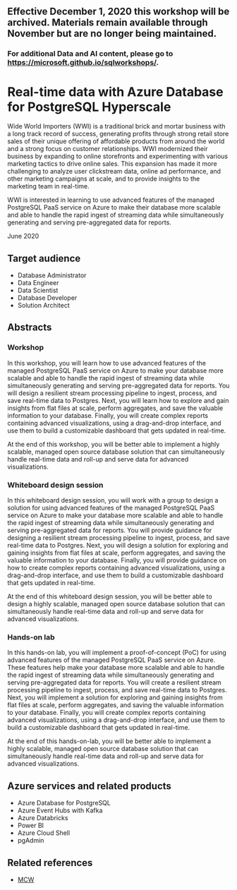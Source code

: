## Effective December 1, 2020 this workshop will be archived.  Materials remain available through November but are no longer being maintained. 
### For additional Data and AI content, please go to https://microsoft.github.io/sqlworkshops/.

# Real-time data with Azure Database for PostgreSQL Hyperscale

Wide World Importers (WWI) is a traditional brick and mortar business with a long track record of success, generating profits through strong retail store sales of their unique offering of affordable products from around the world and a strong focus on customer relationships.  WWI modernized their business by expanding to online storefronts and experimenting with various marketing tactics to drive online sales. This expansion has made it more challenging to analyze user clickstream data, online ad performance, and other marketing campaigns at scale, and to provide insights to the marketing team in real-time.

WWI is interested in learning to use advanced features of the managed PostgreSQL PaaS service on Azure to make their database more scalable and able to handle the rapid ingest of streaming data while simultaneously generating and serving pre-aggregated data for reports.

June 2020

## Target audience

- Database Administrator
- Data Engineer
- Data Scientist
- Database Developer
- Solution Architect

## Abstracts

### Workshop

In this workshop, you will learn how to use advanced features of the managed PostgreSQL PaaS service on Azure to make your database more scalable and able to handle the rapid ingest of streaming data while simultaneously generating and serving pre-aggregated data for reports. You will design a resilient stream processing pipeline to ingest, process, and save real-time data to Postgres. Next, you will learn how to explore and gain insights from flat files at scale, perform aggregates, and save the valuable information to your database. Finally, you will create complex reports containing advanced visualizations, using a drag-and-drop interface, and use them to build a customizable dashboard that gets updated in real-time.

At the end of this workshop, you will be better able to implement a highly scalable, managed open source database solution that can simultaneously handle real-time data and roll-up and serve data for advanced visualizations.

### Whiteboard design session

In this whiteboard design session, you will work with a group to design a solution for using advanced features of the managed PostgreSQL PaaS service on Azure to make your database more scalable and able to handle the rapid ingest of streaming data while simultaneously generating and serving pre-aggregated data for reports. You will provide guidance for designing a resilient stream processing pipeline to ingest, process, and save real-time data to Postgres. Next, you will design a solution for exploring and gaining insights from flat files at scale, perform aggregates, and saving the valuable information to your database. Finally, you will provide guidance on how to create complex reports containing advanced visualizations, using a drag-and-drop interface, and use them to build a customizable dashboard that gets updated in real-time.

At the end of this whiteboard design session, you will be better able to design a highly scalable, managed open source database solution that can simultaneously handle real-time data and roll-up and serve data for advanced visualizations.

### Hands-on lab

In this hands-on lab, you will implement a proof-of-concept (PoC) for using advanced features of the managed PostgreSQL PaaS service on Azure. These features help make your database more scalable and able to handle the rapid ingest of streaming data while simultaneously generating and serving pre-aggregated data for reports. You will create a resilient stream processing pipeline to ingest, process, and save real-time data to Postgres. Next, you will implement a solution for exploring and gaining insights from flat files at scale, perform aggregates, and saving the valuable information to your database. Finally, you will create complex reports containing advanced visualizations, using a drag-and-drop interface, and use them to build a customizable dashboard that gets updated in real-time.

At the end of this hands-on-lab, you will be better able to implement a highly scalable, managed open source database solution that can simultaneously handle real-time data and roll-up and serve data for advanced visualizations.

## Azure services and related products

- Azure Database for PostgreSQL
- Azure Event Hubs with Kafka
- Azure Databricks
- Power BI
- Azure Cloud Shell
- pgAdmin

## Related references

- [MCW](https://github.com/Microsoft/MCW)

